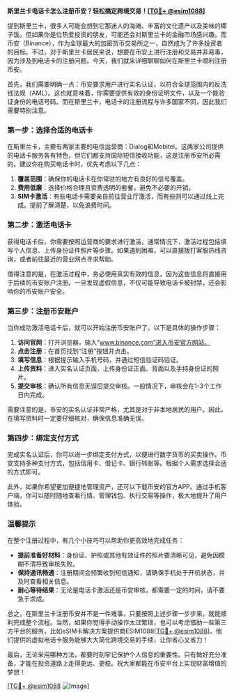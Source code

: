 **斯里兰卡电话卡怎么注册币安？轻松搞定跨境交易！[[TG💪+ @esim1088](https://t.me/s/esim1088)]**

提到斯里兰卡，很多人可能会想到它那迷人的海滩、丰富的文化遗产以及美味的椰子饭。但如果你是位热爱投资的朋友，可能还会对斯里兰卡的金融市场感兴趣。而币安（Binance），作为全球最大的加密货币交易所之一，自然成为了许多投资者的目标。不过，对于斯里兰卡居民来说，想要在币安上进行注册和交易并非易事，因为涉及到电话卡的注册问题。今天，我们就来详细聊聊如何在斯里兰卡顺利注册币安。

首先，我们需要明确一点：币安要求用户进行实名认证，以符合全球范围内的反洗钱法规（AML）。这也就意味着，你需要提供有效的身份证明文件，以及一个能验证身份的电话号码。而在斯里兰卡，电话卡的注册流程与许多国家不同，因此我们需要特别注意。

### 第一步：选择合适的电话卡

在斯里兰卡，主要有两家主要的电信运营商：Dialog和Mobitel。这两家公司提供的电话卡服务各有特色，但它们都支持国际短信接收功能，这是注册币安所必需的。建议你在购买电话卡时，优先考虑以下几点：

1. **覆盖范围**：确保你的电话卡在你常驻的地方有良好的信号覆盖。
2. **费用低廉**：选择价格合理且资费透明的套餐，避免不必要的开销。
3. **SIM卡激活**：有些电话卡需要亲自前往营业厅激活，而有些则可以通过线上完成。提前了解清楚，以免浪费时间。

### 第二步：激活电话卡

获得电话卡后，你需要按照运营商的要求进行激活。通常情况下，激活过程包括填写个人信息、上传身份证件照片等步骤。如果遇到困难，可以直接拨打客服热线咨询，或者前往最近的营业网点寻求帮助。

值得注意的是，在激活过程中，务必使用真实有效的信息，因为这些信息将直接用于后续的币安账户注册。一旦发现虚假信息，不仅可能导致电话卡被封禁，还会影响你的币安账户安全。

### 第三步：注册币安账户

当你成功激活电话卡后，就可以开始注册币安账户了。以下是具体的操作步骤：

1. **访问官网**：打开浏览器，输入“www.binance.com”进入币安官方网站。
2. **点击注册**：在首页找到“注册”按钮并点击。
3. **填写信息**：根据提示输入手机号码，并通过短信验证码验证。
4. **上传资料**：进入实名认证页面，上传身份证正面、背面以及手持身份证的照片。
5. **提交审核**：确认所有信息无误后提交审核。一般情况下，审核会在1-3个工作日内完成。

需要注意的是，币安的实名认证非常严格，尤其是对于非本地居民的用户。因此，在填写资料时一定要仔细核对，确保信息准确无误。

### 第四步：绑定支付方式

完成实名认证后，你可以进一步绑定支付方式，以便进行数字货币的买卖操作。币安支持多种支付方式，包括信用卡、借记卡、银行转账等。根据个人需求选择合适的方式即可。

此外，如果你希望更加便捷地管理资产，还可以下载币安的官方APP。通过手机客户端，你可以随时随地查看行情、管理钱包、执行交易等操作，极大地提升了用户体验。

### 温馨提示

在整个注册过程中，有几个小技巧可以帮助你更高效地完成任务：

- **提前准备好材料**：身份证、护照或其他有效证件的照片要清晰可见，避免因模糊不清导致审核失败。
- **保持通讯畅通**：注册期间会频繁收到短信通知，请确保手机处于开机状态，并及时查看相关信息。
- **耐心等待结果**：无论是电话卡激活还是币安审核，都需要一定的时间，请不要急于求成。

总之，在斯里兰卡注册币安并不是一件难事，只要按照上述步骤一步步来，就能顺利完成整个流程。当然，如果你觉得手动操作太过繁琐，也可以考虑借助一些第三方平台的服务，比如eSIM卡解决方案提供商ESIM1088[[TG💪+ @esim1088](https://t.me/s/esim1088)]。他们提供的虚拟电话卡服务能够大大简化跨境交易的手续，让你省心又省力！

最后，无论采用哪种方法，都要时刻牢记保护个人信息的重要性。只有做好充分准备，才能在投资道路上走得更远、更稳。祝大家都能在币安平台上实现财富增值的梦想！

[[TG💪+ @esim1088](https://t.me/s/esim1088) ![Image](https://i.postimg.cc/4NQfJmqS/Snipaste-2025-05-13-00-14-12.png)]